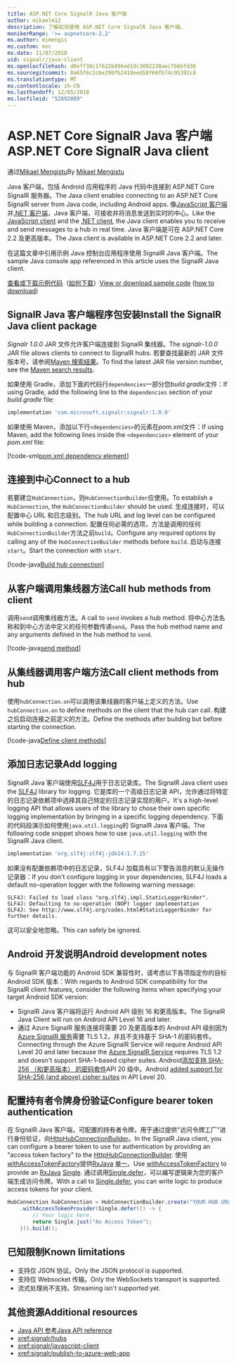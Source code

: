 ```yaml
---
title: ASP.NET Core SignalR Java 客户端
author: mikaelm12
description: 了解如何使用 ASP.NET Core SignalR Java 客户端。
monikerRange: '>= aspnetcore-2.2'
ms.author: mimengis
ms.custom: mvc
ms.date: 11/07/2018
uid: signalr/java-client
ms.openlocfilehash: d0eff38c1f622b896ed1dc3002238aec7b6bfd38
ms.sourcegitcommit: 8a65f6c2cbe290fb2418eed58f60fb74c95392c8
ms.translationtype: MT
ms.contentlocale: zh-CN
ms.lasthandoff: 12/05/2018
ms.locfileid: "52892089"
---
```

# <a name="aspnet-core-signalr-java-client"></a><span data-ttu-id="78b62-103">ASP.NET Core SignalR Java 客户端</span><span class="sxs-lookup"><span data-stu-id="78b62-103">ASP.NET Core SignalR Java client</span></span>

<span data-ttu-id="78b62-104">通过[Mikael Mengistu](https://twitter.com/MikaelM_12)</span><span class="sxs-lookup"><span data-stu-id="78b62-104">By [Mikael Mengistu](https://twitter.com/MikaelM_12)</span></span>

<span data-ttu-id="78b62-105">Java 客户端，包括 Android 应用程序的 Java 代码中连接到 ASP.NET Core SignalR 服务器。</span><span class="sxs-lookup"><span data-stu-id="78b62-105">The Java client enables connecting to an ASP.NET Core SignalR server from Java code, including Android apps.</span></span> <span data-ttu-id="78b62-106">像[JavaScript 客户端](xref:signalr/javascript-client)并[.NET 客户端](xref:signalr/dotnet-client)，Java 客户端，可接收并将消息发送到实时的中心。</span><span class="sxs-lookup"><span data-stu-id="78b62-106">Like the [JavaScript client](xref:signalr/javascript-client) and the [.NET client](xref:signalr/dotnet-client), the Java client enables you to receive and send messages to a hub in real time.</span></span> <span data-ttu-id="78b62-107">Java 客户端是可在 ASP.NET Core 2.2 及更高版本。</span><span class="sxs-lookup"><span data-stu-id="78b62-107">The Java client is available in ASP.NET Core 2.2 and later.</span></span>

<span data-ttu-id="78b62-108">在这篇文章中引用示例 Java 控制台应用程序使用 SignalR Java 客户端。</span><span class="sxs-lookup"><span data-stu-id="78b62-108">The sample Java console app referenced in this article uses the SignalR Java client.</span></span>

<span data-ttu-id="78b62-109">[查看或下载示例代码](https://github.com/aspnet/Docs/tree/master/aspnetcore/signalr/java-client/sample)（[如何下载](xref:index#how-to-download-a-sample)）</span><span class="sxs-lookup"><span data-stu-id="78b62-109">[View or download sample code](https://github.com/aspnet/Docs/tree/master/aspnetcore/signalr/java-client/sample) ([how to download](xref:index#how-to-download-a-sample))</span></span>

## <a name="install-the-signalr-java-client-package"></a><span data-ttu-id="78b62-110">SignalR Java 客户端程序包安装</span><span class="sxs-lookup"><span data-stu-id="78b62-110">Install the SignalR Java client package</span></span>

<span data-ttu-id="78b62-111">*Signalr 1.0.0* JAR 文件允许客户端连接到 SignalR 集线器。</span><span class="sxs-lookup"><span data-stu-id="78b62-111">The *signalr-1.0.0* JAR file allows clients to connect to SignalR hubs.</span></span> <span data-ttu-id="78b62-112">若要查找最新的 JAR 文件版本号，请参阅[Maven 搜索结果](https://search.maven.org/search?q=g:com.microsoft.signalr%20AND%20a:signalr)。</span><span class="sxs-lookup"><span data-stu-id="78b62-112">To find the latest JAR file version number, see the [Maven search results](https://search.maven.org/search?q=g:com.microsoft.signalr%20AND%20a:signalr).</span></span>

<span data-ttu-id="78b62-113">如果使用 Gradle，添加下面的代码行`dependencies`一部分您*build.gradle*文件：</span><span class="sxs-lookup"><span data-stu-id="78b62-113">If using Gradle, add the following line to the `dependencies` section of your *build.gradle* file:</span></span>

```gradle
implementation 'com.microsoft.signalr:signalr:1.0.0'
```

<span data-ttu-id="78b62-114">如果使用 Maven，添加以下行`<dependencies>`的元素在*pom.xml*文件：</span><span class="sxs-lookup"><span data-stu-id="78b62-114">If using Maven, add the following lines inside the `<dependencies>` element of your *pom.xml* file:</span></span>

[!code-xml[pom.xml dependency element](java-client/sample/pom.xml?name=snippet_dependencyElement)]

## <a name="connect-to-a-hub"></a><span data-ttu-id="78b62-115">连接到中心</span><span class="sxs-lookup"><span data-stu-id="78b62-115">Connect to a hub</span></span>

<span data-ttu-id="78b62-116">若要建立`HubConnection`，则`HubConnectionBuilder`应使用。</span><span class="sxs-lookup"><span data-stu-id="78b62-116">To establish a `HubConnection`, the `HubConnectionBuilder` should be used.</span></span> <span data-ttu-id="78b62-117">生成连接时，可以配置中心 URL 和日志级别。</span><span class="sxs-lookup"><span data-stu-id="78b62-117">The hub URL and log level can be configured while building a connection.</span></span> <span data-ttu-id="78b62-118">配置任何必需的选项，方法是调用的任何`HubConnectionBuilder`方法之前`build`。</span><span class="sxs-lookup"><span data-stu-id="78b62-118">Configure any required options by calling any of the `HubConnectionBuilder` methods before `build`.</span></span> <span data-ttu-id="78b62-119">启动与连接`start`。</span><span class="sxs-lookup"><span data-stu-id="78b62-119">Start the connection with `start`.</span></span>

[!code-java[Build hub connection](java-client/sample/src/main/java/Chat.java?range=16-17)]

## <a name="call-hub-methods-from-client"></a><span data-ttu-id="78b62-120">从客户端调用集线器方法</span><span class="sxs-lookup"><span data-stu-id="78b62-120">Call hub methods from client</span></span>

<span data-ttu-id="78b62-121">调用`send`调用集线器方法。</span><span class="sxs-lookup"><span data-stu-id="78b62-121">A call to `send` invokes a hub method.</span></span> <span data-ttu-id="78b62-122">将中心方法名称和到中心方法中定义的任何参数传递`send`。</span><span class="sxs-lookup"><span data-stu-id="78b62-122">Pass the hub method name and any arguments defined in the hub method to `send`.</span></span>

[!code-java[send method](java-client/sample/src/main/java/Chat.java?range=28)]

## <a name="call-client-methods-from-hub"></a><span data-ttu-id="78b62-123">从集线器调用客户端方法</span><span class="sxs-lookup"><span data-stu-id="78b62-123">Call client methods from hub</span></span>

<span data-ttu-id="78b62-124">使用`hubConnection.on`可以调用该集线器的客户端上定义的方法。</span><span class="sxs-lookup"><span data-stu-id="78b62-124">Use `hubConnection.on` to define methods on the client that the hub can call.</span></span> <span data-ttu-id="78b62-125">构建之后启动连接之前定义的方法。</span><span class="sxs-lookup"><span data-stu-id="78b62-125">Define the methods after building but before starting the connection.</span></span>

[!code-java[Define client methods](java-client/sample/src/main/java/Chat.java?range=19-21)]

## <a name="add-logging"></a><span data-ttu-id="78b62-126">添加日志记录</span><span class="sxs-lookup"><span data-stu-id="78b62-126">Add logging</span></span>

<span data-ttu-id="78b62-127">SignalR Java 客户端使用[SLF4J](https://www.slf4j.org/)用于日志记录库。</span><span class="sxs-lookup"><span data-stu-id="78b62-127">The SignalR Java client uses the [SLF4J](https://www.slf4j.org/) library for logging.</span></span> <span data-ttu-id="78b62-128">它是库的一个高级日志记录 API，允许通过将特定的日志记录依赖项中选择其自己特定的日志记录实现的用户。</span><span class="sxs-lookup"><span data-stu-id="78b62-128">It's a high-level logging API that allows users of the library to chose their own specific logging implementation by bringing in a specific logging dependency.</span></span> <span data-ttu-id="78b62-129">下面的代码段演示如何使用`java.util.logging`的 SignalR Java 客户端。</span><span class="sxs-lookup"><span data-stu-id="78b62-129">The following code snippet shows how to use `java.util.logging` with the SignalR Java client.</span></span>

```gradle
implementation 'org.slf4j:slf4j-jdk14:1.7.25'
```

<span data-ttu-id="78b62-130">如果没有配置依赖项中的日志记录，SLF4J 加载具有以下警告消息的默认无操作记录器：</span><span class="sxs-lookup"><span data-stu-id="78b62-130">If you don't configure logging in your dependencies, SLF4J loads a default no-operation logger with the following warning message:</span></span>

```
SLF4J: Failed to load class "org.slf4j.impl.StaticLoggerBinder".
SLF4J: Defaulting to no-operation (NOP) logger implementation
SLF4J: See http://www.slf4j.org/codes.html#StaticLoggerBinder for further details.
```

<span data-ttu-id="78b62-131">这可以安全地忽略。</span><span class="sxs-lookup"><span data-stu-id="78b62-131">This can safely be ignored.</span></span>

## <a name="android-development-notes"></a><span data-ttu-id="78b62-132">Android 开发说明</span><span class="sxs-lookup"><span data-stu-id="78b62-132">Android development notes</span></span>

<span data-ttu-id="78b62-133">与 SignalR 客户端功能的 Android SDK 兼容性时，请考虑以下各项指定你的目标 Android SDK 版本：</span><span class="sxs-lookup"><span data-stu-id="78b62-133">With regards to Android SDK compatibility for the SignalR client features, consider the following items when specifying your target Android SDK version:</span></span>

* <span data-ttu-id="78b62-134">SignalR Java 客户端将运行 Android API 级别 16 和更高版本。</span><span class="sxs-lookup"><span data-stu-id="78b62-134">The SignalR Java Client will run on Android API Level 16 and later.</span></span>
* <span data-ttu-id="78b62-135">通过 Azure SignalR 服务连接将需要 20 及更高版本的 Android API 级别因为[Azure SignalR 服务](/azure/azure-signalr/signalr-overview)需要 TLS 1.2，并且不支持基于 SHA-1 的密码套件。</span><span class="sxs-lookup"><span data-stu-id="78b62-135">Connecting through the Azure SignalR Service will require Android API Level 20 and later because the [Azure SignalR Service](/azure/azure-signalr/signalr-overview) requires TLS 1.2 and doesn't support SHA-1-based cipher suites.</span></span> <span data-ttu-id="78b62-136">Android[添加支持 SHA-256 （和更高版本） 的密码套件](https://developer.android.com/reference/javax/net/ssl/SSLSocket)API 20 级中。</span><span class="sxs-lookup"><span data-stu-id="78b62-136">Android [added support for SHA-256 (and above) cipher suites](https://developer.android.com/reference/javax/net/ssl/SSLSocket) in API Level 20.</span></span>

## <a name="configure-bearer-token-authentication"></a><span data-ttu-id="78b62-137">配置持有者令牌身份验证</span><span class="sxs-lookup"><span data-stu-id="78b62-137">Configure bearer token authentication</span></span>

<span data-ttu-id="78b62-138">在 SignalR Java 客户端，可配置的持有者令牌，用于通过提供"访问令牌工厂"进行身份验证，向[HttpHubConnectionBuilder](/java/api/com.microsoft.signalr._http_hub_connection_builder?view=aspnet-signalr-java)。</span><span class="sxs-lookup"><span data-stu-id="78b62-138">In the SignalR Java client, you can configure a bearer token to use for authentication by providing an "access token factory" to the [HttpHubConnectionBuilder](/java/api/com.microsoft.signalr._http_hub_connection_builder?view=aspnet-signalr-java).</span></span> <span data-ttu-id="78b62-139">使用[withAccessTokenFactory](/java/api/com.microsoft.signalr._http_hub_connection_builder.withaccesstokenprovider?view=aspnet-signalr-java#com_microsoft_signalr__http_hub_connection_builder_withAccessTokenProvider_Single_String__)提供[RxJava](https://github.com/ReactiveX/RxJava) [单一<String>](http://reactivex.io/documentation/single.html)。</span><span class="sxs-lookup"><span data-stu-id="78b62-139">Use [withAccessTokenFactory](/java/api/com.microsoft.signalr._http_hub_connection_builder.withaccesstokenprovider?view=aspnet-signalr-java#com_microsoft_signalr__http_hub_connection_builder_withAccessTokenProvider_Single_String__) to provide an [RxJava](https://github.com/ReactiveX/RxJava) [Single<String>](http://reactivex.io/documentation/single.html).</span></span> <span data-ttu-id="78b62-140">通过调用[Single.defer](http://reactivex.io/RxJava/javadoc/io/reactivex/Single.html#defer-java.util.concurrent.Callable-)，可以编写逻辑来为您的客户端生成访问令牌。</span><span class="sxs-lookup"><span data-stu-id="78b62-140">With a call to [Single.defer](http://reactivex.io/RxJava/javadoc/io/reactivex/Single.html#defer-java.util.concurrent.Callable-), you can write logic to produce access tokens for your client.</span></span>

```java
HubConnection hubConnection = HubConnectionBuilder.create("YOUR HUB URL HERE")
    .withAccessTokenProvider(Single.defer(() -> {
        // Your logic here.
        return Single.just("An Access Token");
    })).build();
```

## <a name="known-limitations"></a><span data-ttu-id="78b62-141">已知限制</span><span class="sxs-lookup"><span data-stu-id="78b62-141">Known limitations</span></span>

* <span data-ttu-id="78b62-142">支持仅 JSON 协议。</span><span class="sxs-lookup"><span data-stu-id="78b62-142">Only the JSON protocol is supported.</span></span>
* <span data-ttu-id="78b62-143">支持仅 Websocket 传输。</span><span class="sxs-lookup"><span data-stu-id="78b62-143">Only the WebSockets transport is supported.</span></span>
* <span data-ttu-id="78b62-144">流式处理尚不支持。</span><span class="sxs-lookup"><span data-stu-id="78b62-144">Streaming isn't supported yet.</span></span>

## <a name="additional-resources"></a><span data-ttu-id="78b62-145">其他资源</span><span class="sxs-lookup"><span data-stu-id="78b62-145">Additional resources</span></span>

* [<span data-ttu-id="78b62-146">Java API 参考</span><span class="sxs-lookup"><span data-stu-id="78b62-146">Java API reference</span></span>](/java/api/com.microsoft.signalr?view=aspnet-signalr-java)
* <xref:signalr/hubs>
* <xref:signalr/javascript-client>
* <xref:signalr/publish-to-azure-web-app>
